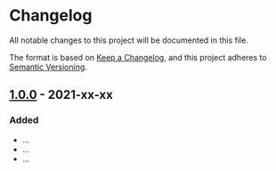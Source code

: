 # Changelog
All notable changes to this project will be documented in this file.

The format is based on [Keep a Changelog](https://keepachangelog.com/en/1.0.0/),
and this project adheres to [Semantic Versioning](https://semver.org/spec/v2.0.0.html).

## [1.0.0] - 2021-xx-xx
### Added
- ...
- ...
- ...

[Unreleased]: https://github.com/hendrik-scholz/icloud-api/compare/1.0.0...HEAD
[1.0.0]: https://github.com/hendrik-scholz/icloud-api/releases/tag/1.0.0
